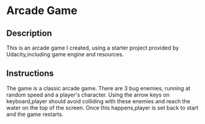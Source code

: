 # Arcade Game


## Description

This is an arcade game I created, using a starter project provided by Udacity,including game engine and resources.

## Instructions

The game is a classic arcade game.
There are 3 bug enemies, running at random speed and a player's character.
Using the arrow keys on keyboard,player should avoid colliding with these enemies and reach the water on the top of the screen.
Once this happens,player is set back to start and the game restarts.
